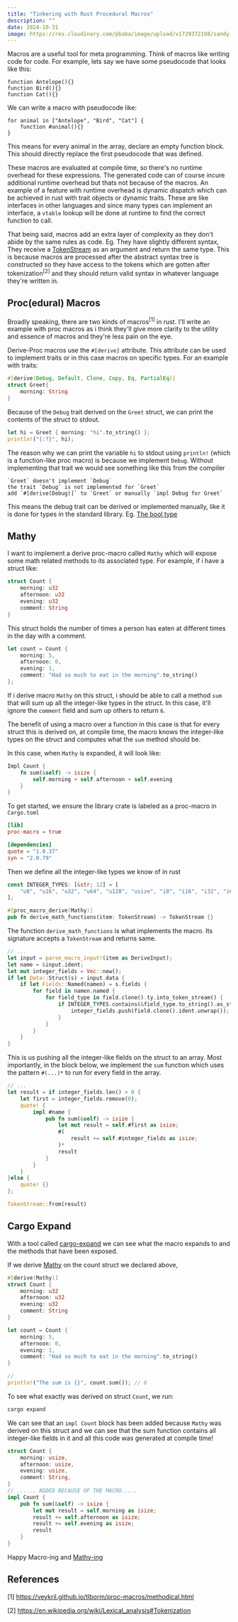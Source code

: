 ```yaml
---
title: "Tinkering with Rust Procedural Macros"
description: ""
date: 2024-10-31
image: https://res.cloudinary.com/pbaba/image/upload/v1729372198/sandy-wood-qyY9iScMu6w-unsplash_jnkbit.jpg
---
```


Macros are a useful tool for meta programming. Think of macros like writing code for code. For example, lets say we have some pseudocode that looks like this: 

```
function Antelope(){}
function Bird(){}
function Cat(){}
```

We can write a macro with pseudocode like:

```
for animal in ["Antelope", "Bird", "Cat"] {
    function #animal(){}
}
```

This means for every animal in the array, declare an empty function block. This should directly replace the first pseudocode that was defined. 

These macros are evaluated at compile time, so there's no runtime overhead for these expressions. The generated code can of course incure additional runtime overhead but thats not because of the macros. An example of a feature with runtime overhead is dynamic dispatch which can be achieved in rust with trait objects or dynamic traits. These are like interfaces in other languages and since many types can implement an interface, a `vtable` lookup will be done at runtime to find the correct function to call.

That being said, macros add an extra layer of complexity as they don't abide by the same rules as code. Eg. They have slightly different syntax, They receive a [TokenStream](https://doc.rust-lang.org/beta/proc_macro/struct.TokenStream.html) as an argument and return the same type. This is because macros are processed after the abstract syntax tree is constructed so they have access to the tokens which are gotten after tokenization<sup>[2]</sup> and they should return valid syntax in whatever language they're written in. 

## Proc(edural) Macros
Broadly speaking, there are two kinds of macros<sup>[1]</sup> in rust. I'll write an example with proc macros as i think they'll give more clarity to the utility and essence of macros and they're less pain on the eye. 

Derive-Proc macros use the `#[derive]` attribute. This attribute can be used to implement traits or in this case macros on specific types. For an example with traits:
```rust
#[derive(Debug, Default, Clone, Copy, Eq, PartialEq)]
struct Greet{
    morning: String
}
```
Because of the `Debug` trait derived on the `Greet` struct, we can print the contents of the struct to stdout. 
```rust
let hi = Greet { morning: "hi".to_string() };
println!("{:?}", hi);
```
The reason why we can print the variable `hi` to stdout using `println!` (which is a function-like proc macro) is because we implement `Debug`. Without implementing that trait we would see something like this from the compiler
```
`Greet` doesn't implement `Debug`
the trait `Debug` is not implemented for `Greet`
add `#[derive(Debug)]` to `Greet` or manually `impl Debug for Greet`
```

This means the debug trait can be derived or implemented manually, like it is done for types in the standard library. Eg. [The bool type](https://doc.rust-lang.org/src/core/fmt/mod.rs.html#2411-2423)

## Mathy
I want to implement a derive proc-macro called `Mathy` which will expose some math related methods to its associated type. For example, if i have a struct like:
```rust
struct Count {
    morning: u32
    afternoon: u32
    evening: u32
    comment: String
}
```
This struct holds the number of times a person has eaten at different times in the day with a comment. 
```rust
let count = Count {
    morning: 5, 
    afternoon: 0, 
    evening: 1, 
    comment: "Had so much to eat in the morning".to_string()
};
```
If i derive macro `Mathy` on this struct, i should be able to call a method `sum` that will sum up all the integer-like types in the struct. In this case, it'll ignore the `comment` field and sum up others to return `6`. 

The benefit of using a macro over a function in this case is that for every struct this is derived on, at compile time, the macro knows the integer-like types on the struct and computes what the `sum` method should be. 

In this case, when `Mathy` is expanded, it will look like:
```rust
Impl Count {
    fn sum(&self) -> isize {
        self.morning + self.afternoon + self.evening
    }
}
``` 

To get started, we ensure the library crate is labeled as a proc-macro in `Cargo.toml`
```toml
[lib]
proc-macro = true

[dependencies]
quote = "1.0.37"
syn = "2.0.79"
```

Then we define all the integer-like types we know of in rust
``` rust
const INTEGER_TYPES: [&str; 12] = [
    "u8", "u16", "u32", "u64", "u128", "usize", "i8", "i16", "i32", "i64", "i128", "isize",
];

#[proc_macro_derive(Mathy)]
pub fn derive_math_functions(item: TokenStream) -> TokenStream {}
```

The function `derive_math_functions` is what implements the macro. Its signature accepts a `TokenStream` and returns same. 
```rust
// ...
let input = parse_macro_input!(item as DeriveInput);
let name = &input.ident;
let mut integer_fields = Vec::new();
if let Data::Struct(s) = input.data {
    if let Fields::Named(namen) = s.fields {
        for field in namen.named {
            for field_type in field.clone().ty.into_token_stream() {
                if INTEGER_TYPES.contains(&field_type.to_string().as_str()) {
                    integer_fields.push(field.clone().ident.unwrap());
                }
            }
        }
    }
}
```
This is us pushing all the integer-like fields on the struct to an array. 
Most importantly, in the block below, we implement the `sum` function which uses the pattern `#(...)*` to run for every field in the array.

```rust
// ...
let result = if integer_fields.len() > 0 {
    let first = integer_fields.remove(0);
    quote! {
        impl #name {
            pub fn sum(&self) -> isize {
                let mut result = self.#first as isize;
                #(
                    result += self.#integer_fields as isize;
                )*
                result
            }
        }
    }
}else {
    quote! {}
};

TokenStream::from(result)
```

## Cargo Expand
With a tool called [cargo-expand](https://github.com/dtolnay/cargo-expand) we can see what the macro expands to and the methods that have been exposed. 

If we derive [Mathy](https://github.com/obbap1/mathy) on the count struct we declared above, 
```rust
#[derive(Mathy)]
struct Count {
    morning: u32
    afternoon: u32
    evening: u32
    comment: String
}

let count = Count {
    morning: 5, 
    afternoon: 0, 
    evening: 1, 
    comment: "Had so much to eat in the morning".to_string()
}

// 
println!("The sum is {}", count.sum()); // 6
```

To see what exactly was derived on struct `Count`, we run:
```bash
cargo expand
```
We can see that an `impl Count` block has been added because `Mathy` was derived on this struct and we can see that the sum function contains all integer-like fields in it and all this code was generated at compile time!
```rust
struct Count {
    morning: usize,
    afternoon: usize,
    evening: usize,
    comment: String,
}
// ...... ADDED BECAUSE OF THE MACRO.....
impl Count {
    pub fn sum(&self) -> isize {
        let mut result = self.morning as isize;
        result += self.afternoon as isize;
        result += self.evening as isize;
        result
    }
}
```

Happy Macro-ing and [Mathy-ing](https://github.com/obbap1/mathy)

## References
[1] https://veykril.github.io/tlborm/proc-macros/methodical.html

[2] https://en.wikipedia.org/wiki/Lexical_analysis#Tokenization
